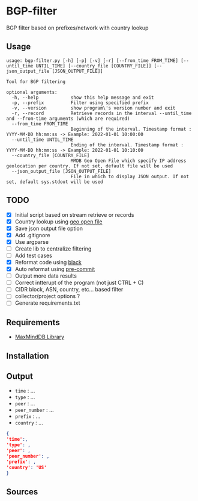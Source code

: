# BGP-filter

BGP filter based on prefixes/network with country lookup

## Usage

~~~~shell
usage: bgp-filter.py [-h] [-p] [-v] [-r] [--from_time FROM_TIME] [--until_time UNTIL_TIME] [--country_file [COUNTRY_FILE]] [--json_output_file [JSON_OUTPUT_FILE]]

Tool for BGP filtering

optional arguments:
  -h, --help            show this help message and exit
  -p, --prefix          Filter using specified prefix
  -v, --version         show program\'s version number and exit
  -r, --record          Retrieve records in the interval --until_time and --from-time arguments (which are required)
  --from_time FROM_TIME
                        Beginning of the interval. Timestamp format : YYYY-MM-DD hh:mm:ss -> Example: 2022-01-01 10:00:00
  --until_time UNTIL_TIME
                        Ending of the interval. Timestamp format : YYYY-MM-DD hh:mm:ss -> Example: 2022-01-01 10:10:00
  --country_file [COUNTRY_FILE]
                        MMDB Geo Open File which specify IP address geolocation per country. If not set, default file will be used
  --json_output_file [JSON_OUTPUT_FILE]
                        File in which to display JSON output. If not set, default sys.stdout will be used
~~~~

## TODO

- [X] Initial script based on stream retrieve or records
- [X] Country lookup using [geo open file](https://data.public.lu/en/datasets/geo-open-ip-address-geolocation-per-country-in-mmdb-format/)
- [X] Save json output file option
- [X] Add .gitignore
- [X] Use argparse
- [ ] Create lib to centralize filtering
- [ ] Add test cases
- [X] Reformat code using [black](https://black.readthedocs.io/en/stable/getting_started.html)
- [X] Auto reformat using [pre-commit](https://pre-commit.com/)
- [ ] Output more data results
- [ ] Correct intterupt of the program (not just CTRL + C)
- [ ] CIDR block, ASN, country, etc... based filter
- [ ] collector/project options ?
- [ ] Generate requirements.txt

## Requirements

- [MaxMindDB Library](https://github.com/maxmind/MaxMind-DB-Reader-python)

## Installation

## Output

- `time` : ...
- `type` : ...
- `peer` : ...
- `peer_number` : ...
- `prefix` : ...
- `country` : ...

~~~~json
{
'time':,
'type': ,
'peer': ,
'peer_number': ,
'prefix': ,
'country': 'US'
} 
~~~~

## Sources
